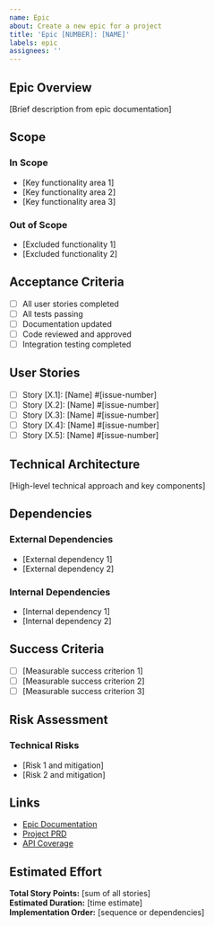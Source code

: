 ```yaml
---
name: Epic
about: Create a new epic for a project
title: 'Epic [NUMBER]: [NAME]'
labels: epic
assignees: ''
---
```


## Epic Overview
[Brief description from epic documentation]

## Scope
### In Scope
- [Key functionality area 1]
- [Key functionality area 2]
- [Key functionality area 3]

### Out of Scope
- [Excluded functionality 1]
- [Excluded functionality 2]

## Acceptance Criteria
- [ ] All user stories completed
- [ ] All tests passing
- [ ] Documentation updated
- [ ] Code reviewed and approved
- [ ] Integration testing completed

## User Stories
- [ ] Story [X.1]: [Name] #[issue-number]
- [ ] Story [X.2]: [Name] #[issue-number]
- [ ] Story [X.3]: [Name] #[issue-number]
- [ ] Story [X.4]: [Name] #[issue-number]
- [ ] Story [X.5]: [Name] #[issue-number]

## Technical Architecture
[High-level technical approach and key components]

## Dependencies
### External Dependencies
- [External dependency 1]
- [External dependency 2]

### Internal Dependencies
- [Internal dependency 1]
- [Internal dependency 2]

## Success Criteria
- [ ] [Measurable success criterion 1]
- [ ] [Measurable success criterion 2]
- [ ] [Measurable success criterion 3]

## Risk Assessment
### Technical Risks
- [Risk 1 and mitigation]
- [Risk 2 and mitigation]

## Links
- [Epic Documentation](docs/projects/[project]/[epic]/epic-[num]-[name].md)
- [Project PRD](docs/projects/[project]/PRD.md)
- [API Coverage](docs/projects/[project]/API_COVERAGE.md)

## Estimated Effort
**Total Story Points:** [sum of all stories]  
**Estimated Duration:** [time estimate]  
**Implementation Order:** [sequence or dependencies]
